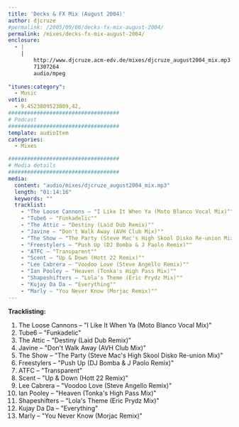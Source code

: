 ```yaml
---
title: 'Decks & FX Mix (August 2004)'
author: djcruze
#permalink: /2005/09/08/decks-fx-mix-august-2004/
permalink: /mixes/decks-fx-mix-august-2004/
enclosure:
  - |
    |
        http://www.djcruze.acm-edv.de/mixes/djcruze_august2004_mix.mp3
        71307264
        audio/mpeg
        
"itunes:category":
  - Music
votio:
  - 9.4523809523809,42,
###################################
# Podcast
###################################
template: audioItem
categories:
  - Mixes

###################################
# Media details
###################################
media:
  content: "audio/mixes/djcruze_august2004_mix.mp3"
  length: "01:14:16"
  keywords: ""
  tracklist:
    - "The Loose Cannons – "I Like It When Ya (Moto Blanco Vocal Mix)""
    - "Tube6 – "Funkadelic""
    - "The Attic – "Destiny (Laid Dub Remix)""
    - "Javine – "Don't Walk Away (AVH Club Mix)""
    - "The Show – "The Party (Steve Mac's High Skool Disko Re-union Mix)""
    - "Freestylers – "Push Up (DJ Bomba & J Paolo Remix)""
    - "ATFC – "Transparent""
    - "Scent – "Up & Down (Hott 22 Remix)""
    - "Lee Cabrera – "Voodoo Love (Steve Angello Remix)""
    - "Ian Pooley – "Heaven (Tonka's High Pass Mix)""
    - "Shapeshifters – "Lola's Theme (Eric Prydz Mix)""
    - "Kujay Da Da – "Everything""
    - "Marly – "You Never Know (Morjac Remix)""
---
```


**Tracklisting:**

  1. The Loose Cannons – "I Like It When Ya (Moto Blanco Vocal Mix)"
  2. Tube6 – "Funkadelic"
  3. The Attic – "Destiny (Laid Dub Remix)"
  4. Javine – "Don't Walk Away (AVH Club Mix)"
  5. The Show – "The Party (Steve Mac's High Skool Disko Re-union Mix)"
  6. Freestylers – "Push Up (DJ Bomba & J Paolo Remix)"
  7. ATFC – "Transparent"
  8. Scent – "Up & Down (Hott 22 Remix)"
  9. Lee Cabrera – "Voodoo Love (Steve Angello Remix)"
 10. Ian Pooley – "Heaven (Tonka's High Pass Mix)"
 11. Shapeshifters – "Lola's Theme (Eric Prydz Mix)"
 12. Kujay Da Da – "Everything"
 13. Marly – "You Never Know (Morjac Remix)"
